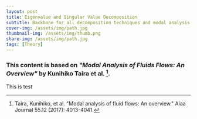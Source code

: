```yaml
---
layout: post
title: Eigenvalue and Singular Value Decomposition
subtitle: Backbone for all decomposition techniques and modal analysis
cover-img: /assets/img/path.jpg
thumbnail-img: /assets/img/thumb.png
share-img: /assets/img/path.jpg
tags: [Theory]
---
```


### This content is based on *"Modal Analysis of Fluids Flows: An Overview"* by Kunihiko Taira et al. [^1]. 

This is test






[^1]: Taira, Kunihiko, et al. "Modal analysis of fluid flows: An overview." Aiaa Journal 55.12 (2017): 4013-4041. 
